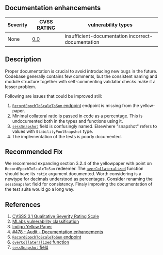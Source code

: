 ## Documentation enhancements

| Severity | CVSS RATING | vulnerability types |
| -- | -- | -- |
| None | [0.0](https://nvd.nist.gov/vuln-metrics/cvss/v3-calculator?vector=AV:N/AC:L/PR:N/UI:N/S:C/C:N/I:N/A:N/E:U/RL:X/RC:X/CR:H/IR:H/AR:M/MAV:X/MAC:X/MPR:X/MUI:X/MS:X/MC:N/MI:N/MA:N&version=3.1) | insufficient-documentation incorrect-documentation |

## Description 
Proper documentation is crucial to avoid introducing new bugs in the future.
Codebase generally contains few comments, but the consistent naming and module structure together with self-commenting validator checks make it a lesser problem.

Following are issues that could be improved still:

1. [`RecordEpochToScaleToSum` endpoint](https://github.com/IndigoProtocol/smart-contracts/blob/c2748d1c03d089fcf913d31ace378a4920e909bd/src/Indigo/Contracts/StabilityPool/OnChain.hs#L94) endpoint is missing from the yellow-paper.
1. Minimal collateral ratio is passed in code as a percentage. This is undocumented both in the types and functions using it.
2. [`sessSnapshot`](https://github.com/IndigoProtocol/smart-contracts/blob/c2748d1c03d089fcf913d31ace378a4920e909bd/src/Indigo/Contracts/StabilityPool/Common.hs#L207) field is confusingly named. Elsewhere "snapshot" refers to values with `StabilityPoolSnapshot` type.
3. The implementation of the tests is poorly documented.

## Recommended Fix

We recommend expanding section 3.2.4 of the yellowpaper with point on `RecordEpochToScaleToSum` redeemer. The [`overCollateralized`](https://github.com/IndigoProtocol/smart-contracts/blob/c2748d1c03d089fcf913d31ace378a4920e909bd/src/Indigo/Contracts/CDP/Common.hs#L241) function should have its `ratio` argument documented. Worth considering is a newtype for decimals understood as percentages. Consider renaming the `sessSnapshot` field for consistency. Finaly improving the documentation of the test suite would go a long way.

## References

1. [CVSSS 3.1 Qualitative Severity Rating Scale](https://www.first.org/cvss/v3.1/specification-document)
2. [MLabs vulnerability classification](https://www.notion.so/Vulnerability-Types-ad39253c84ce443a82b835d94d765ba2)
3. [Indigo Yellow Paper](https://indigoprotocol.io/wp-content/uploads/2022/01/yellowpaper.pdf)
4. [#478 - Audit - Documentation enhancements](https://github.com/IndigoProtocol/smart-contracts/issues/478)
5. [`RecordEpochToScaleToSum` endpoint](https://github.com/IndigoProtocol/smart-contracts/blob/c2748d1c03d089fcf913d31ace378a4920e909bd/src/Indigo/Contracts/StabilityPool/OnChain.hs#L94)
6. [`overCollateralized` function](https://github.com/IndigoProtocol/smart-contracts/blob/c2748d1c03d089fcf913d31ace378a4920e909bd/src/Indigo/Contracts/CDP/Common.hs#L241)
7. [`sessSnapshot` field](https://github.com/IndigoProtocol/smart-contracts/blob/c2748d1c03d089fcf913d31ace378a4920e909bd/src/Indigo/Contracts/StabilityPool/Common.hs#L207)